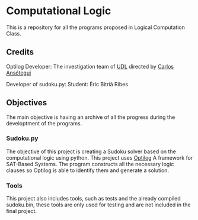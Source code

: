 
# Computational Logic
This is a repository for all the programs proposed in Logical Computation Class.
## Credits
Optilog Developer: The investigation team of [UDL](https://www.eps.udl.cat/ca/) directed by [Carlos Ansótegui](https://scholar.google.es/citations?user=Pisfb3EAAAAJ&hl=en)

Developer of sudoku.py: Student: Èric Bitriá Ribes
## Objectives
The main objective is having an archive of all the progress during the developtment of the programs.
### Sudoku.py

The objective of this project is creating a Sudoku solver based on the computational logic using python. This project uses [Optilog](http://hardlog.udl.cat/static/doc/optilog/html/index.html) A framework for SAT-Based Systems. The program constructs all the necessary logic clauses so Optilog is able to identify them and generate a solution.

### Tools

This project also includes tools, such as tests and the already compiled sudoku.bin, these tools are only used for testing and are not included in the final project.


